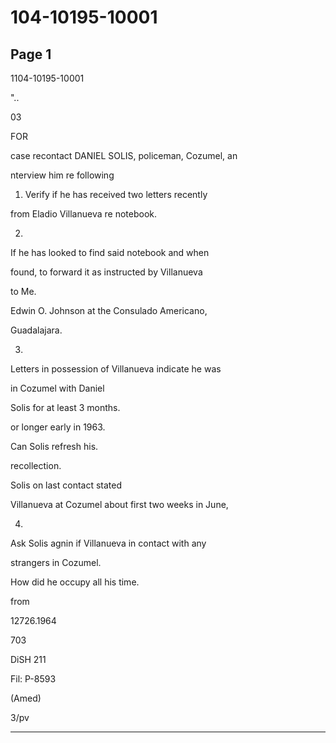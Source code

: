 # 104-10195-10001

## Page 1

1104-10195-10001

"..

03

FOR

case recontact DANIEL SOLIS, policeman, Cozumel, an

nterview him re following

1. Verify if he has received two letters recently

from Eladio Villanueva re notebook.

2.

If he has looked to find said notebook and when

found, to forward it as instructed by Villanueva

to Me.

Edwin O. Johnson at the Consulado Americano,

Guadalajara.

3.

Letters in possession of Villanueva indicate he was

in Cozumel with Daniel

Solis for at least 3 months.

or longer early in 1963.

Can Solis refresh his.

recollection.

Solis on last contact stated

Villanueva at Cozumel about first two weeks in June,

4.

Ask Solis agnin if Villanueva in contact with any

strangers in Cozumel.

How did he occupy all his time.

from

12726.1964

703

DiSH 211

Fil: P-8593

(Amed)

3/pv

---

